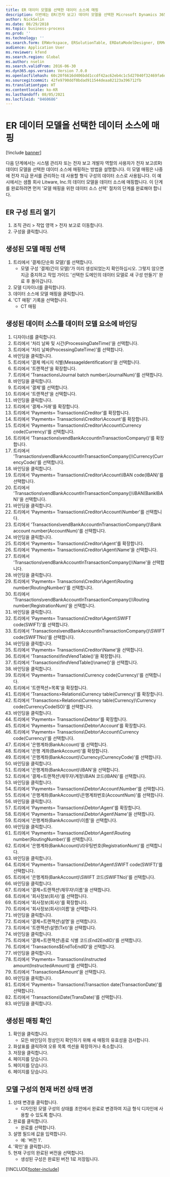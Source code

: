 ```yaml
---
title: ER 데이터 모델을 선택한 데이터 소스에 매핑
description: 이번에는 ER(전자 보고) 데이터 모델을 선택한 Microsoft Dynamics 365 Finance 데이터 원본에 매핑하는 방법에 대해 설명합니다.
author: NickSelin
ms.date: 08/29/2018
ms.topic: business-process
ms.prod: ''
ms.technology: ''
ms.search.form: ERWorkspace, ERSolutionTable, ERDataModelDesigner, ERModelMappingTable, ERModelMappingDesigner
audience: Application User
ms.reviewer: kfend
ms.search.region: Global
ms.author: nselin
ms.search.validFrom: 2016-06-30
ms.dyn365.ops.version: Version 7.0.0
ms.openlocfilehash: 60c20f6616d406bdd1ccdf42ac62eb4c1c5d27040f32469fa6dd370c41830450
ms.sourcegitcommit: 42fe9790ddf0bdad911544deaa82123a396712fb
ms.translationtype: HT
ms.contentlocale: ko-KR
ms.lasthandoff: 08/05/2021
ms.locfileid: "8460686"
---
```

# <a name="er-map-data-model-to-selected-data-sources"></a>ER 데이터 모델을 선택한 데이터 소스에 매핑

[!include [banner](../../includes/banner.md)]

다음 단계에서는 시스템 관리자 또는 전자 보고 개발자 역할의 사용자가 전자 보고(ER) 데이터 모델을 선택한 데이터 소스에 매핑하는 방법을 설명합니다. 이 모델 매핑은 나중에 전자 지급 문서를 관리하는 데 사용할 형식 구성의 데이터 소스로 사용됩니다. 이 예시에서는 샘플 회사 Litware, Inc.의 데이터 모델을 데이터 소스에 매핑합니다. 이 단계를 완료하려면 먼저 '모델 매핑을 위한 데이터 소스 선택' 절차의 단계를 완료해야 합니다.


## <a name="open-er-configurations-tree"></a>ER 구성 트리 열기
1. 조직 관리 > 작업 영역 > 전자 보고로 이동합니다.
2. 구성을 클릭합니다.

## <a name="select-created-model-mapping"></a>생성된 모델 매핑 선택
1. 트리에서 '결제(단순화 모델)'를 선택합니다.
    * 모델 구성 '결제(간이 모델)'가 미리 생성되었는지 확인하십시오. 그렇지 않으면 지금 중지하고 작업 가이드 '선택한 도메인의 데이터 모델로 새 구성 만들기' 완료 후 돌아갑니다.  
2. 모델 디자이너를 클릭합니다.
3. 데이터 소스에 모델 매핑을 클릭합니다.
4. 'CT 매핑' 기록을 선택합니다.
    * CT 매핑  

## <a name="bind-created-data-sources-to-data-model-elements"></a>생성된 데이터 소스를 데이터 모델 요소에 바인딩
1. 디자이너를 클릭합니다.
2. 트리에서 '처리 날짜 및 시간(ProcessingDateTime)'을 선택합니다.
3. 트리에서 '처리 날짜(ProcessingDateTime)'를 선택합니다.
4. 바인딩을 클릭합니다.
5. 트리에서 '결제 메시지 식별(MessageIdentification)'을 선택합니다.
6. 트리에서 '트랜잭션'을 확장합니다.
7. 트리에서 'Transactions\Journal batch number(JournalNum)'를 선택합니다.
8. 바인딩을 클릭합니다.
9. 트리에서 '결제'를 선택합니다.
10. 트리에서 '트랜잭션'을 선택합니다.
11. 바인딩을 클릭합니다.
12. 트리에서 '결제=거래'를 확장합니다.
13. 트리에서 'Payments= Transactions\Creditor'를 확장합니다.
14. 트리에서 'Payments= Transactions\Creditor\Account'를 확장합니다.
15. 트리에서 'Payments= Transactions\Creditor\Account\Currency code(Currency)'를 선택합니다.
16. 트리에서 'Transactions\vendBankAccountInTransactionCompany()'를 확장합니다.
17. 트리에서 'Transactions\vendBankAccountInTransactionCompany()\Currency(CurrencyCode)'를 선택합니다.
18. 바인딩을 클릭합니다.
19. 트리에서 'Payments= Transactions\Creditor\Account\IBAN code(IBAN)'를 선택합니다.
20. 트리에서 'Transactions\vendBankAccountInTransactionCompany()\IBAN(BankIBAN)'을 선택합니다.
21. 바인딩을 클릭합니다.
22. 트리에서 'Payments= Transactions\Creditor\Account\Number'를 선택합니다.
23. 트리에서 'Transactions\vendBankAccountInTransactionCompany()\Bank account number(AccountNum)'를 선택합니다.
24. 바인딩을 클릭합니다.
25. 트리에서 'Payments= Transactions\Creditor\Agent'를 확장합니다.
26. 트리에서 'Payments= Transactions\Creditor\Agent\Name'을 선택합니다.
27. 트리에서 'Transactions\vendBankAccountInTransactionCompany()\Name'을 선택합니다.
28. 바인딩을 클릭합니다.
29. 트리에서 'Payments= Transactions\Creditor\Agent\Routing number(RoutingNumber)'를 선택합니다.
30. 트리에서 'Transactions\vendBankAccountInTransactionCompany()\Routing number(RegistrationNum)'을 선택합니다.
31. 바인딩을 클릭합니다.
32. 트리에서 'Payments= Transactions\Creditor\Agent\SWIFT code(SWIFT)'를 선택합니다.
33. 트리에서 'Transactions\vendBankAccountInTransactionCompany()\SWIFT code(SWIFTNo)'를 선택합니다.
34. 바인딩을 클릭합니다.
35. 트리에서 'Payments= Transactions\Creditor\Name'을 선택합니다.
36. 트리에서 'Transactions\findVendTable()'을 확장합니다.
37. 트리에서 'Transactions\findVendTable()\name()'을 선택합니다.
38. 바인딩을 클릭합니다.
39. 트리에서 'Payments= Transactions\Currency code(Currency)'를 선택합니다.
40. 트리에서 '트랜잭션\>목록'을 확장합니다.
41. 트리에서 'Transactions\>Relations\Currency table(Currency)'를 확장합니다.
42. 트리에서 'Transactions\>Relations\Currency table(Currency)\Currency code(CurrencyCodeISO)'를 선택합니다.
43. 바인딩을 클릭합니다.
44. 트리에서 'Payments= Transactions\Debtor'를 확장합니다.
45. 트리에서 'Payments= Transactions\Debtor\Account'를 확장합니다.
46. 트리에서 'Payments= Transactions\Debtor\Account\Currency code(Currency)'를 선택합니다.
47. 트리에서 '은행계좌(BankAccount)'를 선택합니다.
48. 트리에서 '은행 계좌(BankAccount)'를 확장합니다.
49. 트리에서 '은행계좌(BankAccount)\Currency(CurrencyCode)'를 선택합니다.
50. 바인딩을 클릭합니다.
51. 트리에서 '은행계좌(BankAccount)\IBAN'을 선택합니다.
52. 트리에서 '결제=트랜잭션\채무자\계정\IBAN 코드(IBAN)'를 선택합니다.
53. 바인딩을 클릭합니다.
54. 트리에서 'Payments= Transactions\Debtor\Account\Number'를 선택합니다.
55. 트리에서 '은행계좌(BankAccount)\은행계좌번호(AccountNum)'를 선택합니다.
56. 바인딩을 클릭합니다.
57. 트리에서 'Payments= Transactions\Debtor\Agent'를 확장합니다.
58. 트리에서 'Payments= Transactions\Debtor\Agent\Name'을 선택합니다.
59. 트리에서 '은행계좌(BankAccount)\이름'을 선택합니다.
60. 바인딩을 클릭합니다.
61. 트리에서 'Payments= Transactions\Debtor\Agent\Routing number(RoutingNumber)'를 선택합니다.
62. 트리에서 '은행계좌(BankAccount)\라우팅번호(RegistrationNum)'를 선택합니다.
63. 바인딩을 클릭합니다.
64. 트리에서 'Payments= Transactions\Debtor\Agent\SWIFT code(SWIFT)'를 선택합니다.
65. 트리에서 '은행계좌(BankAccount)\SWIFT 코드(SWIFTNo)'를 선택합니다.
66. 바인딩을 클릭합니다.
67. 트리에서 '결제=트랜잭션\채무자\이름'을 선택합니다.
68. 트리에서 '회사정보(회사)'를 선택합니다.
69. 트리에서 '회사정보(회사)'를 확장합니다.
70. 트리에서 '회사정보(회사)\이름'을 선택합니다.
71. 바인딩을 클릭합니다.
72. 트리에서 '결제=트랜잭션\설명'을 선택합니다.
73. 트리에서 '트랜잭션\설명(Txt)'을 선택합니다.
74. 바인딩을 클릭합니다.
75. 트리에서 '결제=트랜잭션\종료 식별 코드(End2EndID)'를 선택합니다.
76. 트리에서 'Transactions\$EndToEndID'을 선택합니다.
77. 바인딩을 클릭합니다.
78. 트리에서 'Payments= Transactions\Instructed amount(InstructedAmount)'를 선택합니다.
79. 트리에서 'Transactions\$Amount'을 선택합니다.
80. 바인딩을 클릭합니다.
81. 트리에서 'Payments= Transactions\Transaction date(TransactionDate)'를 선택합니다.
82. 트리에서 'Transactions\Date(TransDate)'를 선택합니다.
83. 바인딩을 클릭합니다.

## <a name="validate-created-mapping"></a>생성된 매핑 확인
1. 확인을 클릭합니다.
    * 모든 바인딩이 정상인지 확인하기 위해 새 매핑의 유효성을 검사합니다.  
2. 화살표를 클릭하여 오류 목록 섹션을 확장하거나 축소합니다.
3. 저장을 클릭합니다.
4. 페이지를 닫습니다.
5. 페이지를 닫습니다.
6. 페이지를 닫습니다.

## <a name="change-the-status-of-the-current-version-of-model-configuration"></a>모델 구성의 현재 버전 상태 변경
1. 상태 변경을 클릭합니다.
    * 디자인된 모델 구성의 상태를 초안에서 완료로 변경하여 지급 형식 디자인에 사용할 수 있도록 합니다.  
2. 완료를 클릭합니다.
    * 완료를 선택합니다.  
3. 설명 필드에 값을 입력합니다.
    * 예: '버전 1'.  
4. '확인'을 클릭합니다.
5. 현재 구성의 완료된 버전을 선택합니다.
    * 생성된 구성은 완료된 버전 1로 저장됩니다.  



[!INCLUDE[footer-include](../../../../includes/footer-banner.md)]